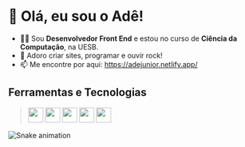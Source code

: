 # 🤘 Olá, eu sou o Adê!

- 👨‍💻 Sou **Desenvolvedor Front End** e estou no curso de **Ciência da Computação**, na UESB.
- 🎲 Adoro criar sites, programar e ouvir rock!
- 📫 Me encontre por aqui: https://adejunior.netlify.app/

## Ferramentas e Tecnologias
> <img loading="lazy" width="30" height="30" src="https://cdn.jsdelivr.net/gh/devicons/devicon/icons/html5/html5-original.svg"/> <img loading="lazy" width="30" height="30" src="https://cdn.jsdelivr.net/gh/devicons/devicon/icons/css3/css3-original.svg"/> <img loading="lazy" width="30" height="30" src="https://cdn.jsdelivr.net/gh/devicons/devicon/icons/bootstrap/bootstrap-original.svg"/> <img loading="lazy" width="30" height="30" src="https://cdn.jsdelivr.net/gh/devicons/devicon/icons/javascript/javascript-plain.svg"/> <img loading="lazy" width="30" height="30" src="https://cdn.jsdelivr.net/gh/devicons/devicon/icons/nodejs/nodejs-original.svg"/>

![Snake animation](https://github.com/adejuniorr/adejuniorr/blob/output/github-contribution-grid-snake.svg)
